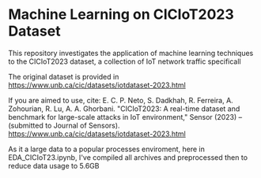 # Machine Learning on CICIoT2023 Dataset
This repository investigates the application of machine learning techniques to the CICIoT2023 dataset, a collection of IoT network traffic specificall

The original dataset is provided in https://www.unb.ca/cic/datasets/iotdataset-2023.html

If you are aimed to use, cite:
E. C. P. Neto, S. Dadkhah, R. Ferreira, A. Zohourian, R. Lu, A. A. Ghorbani. "CICIoT2023: A real-time dataset and benchmark for large-scale attacks in IoT environment," Sensor (2023) – (submitted to Journal of Sensors).
https://www.unb.ca/cic/datasets/iotdataset-2023.html

As it a large data to a popular processes enviroment, here in EDA_CICIoT23.ipynb, I've compiled all archives and preprocessed then to reduce data usage to 5.6GB
